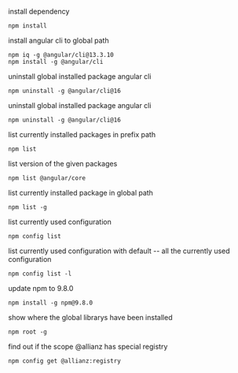 install dependency
```
npm install
```

install angular cli to global path
```
npm iq -g @angular/cli@13.3.10
npm install -g @angular/cli
```

uninstall global installed package angular cli
```
npm uninstall -g @angular/cli@16
```

uninstall global installed package angular cli
```
npm uninstall -g @angular/cli@16
```

list currently installed packages in prefix path
```
npm list
```

list version of the given packages
```
npm list @angular/core
```

list currently installed package in global path
```
npm list -g
```

list currently used configuration
```
npm config list
```

list currently used configuration with default -- all the currently used configuration
```
npm config list -l
```
update npm to 9.8.0
```
npm install -g npm@9.8.0
```

show where the global librarys have been installed 
```
npm root -g
```

find out if the scope @allianz has special registry
```
npm config get @allianz:registry
```
